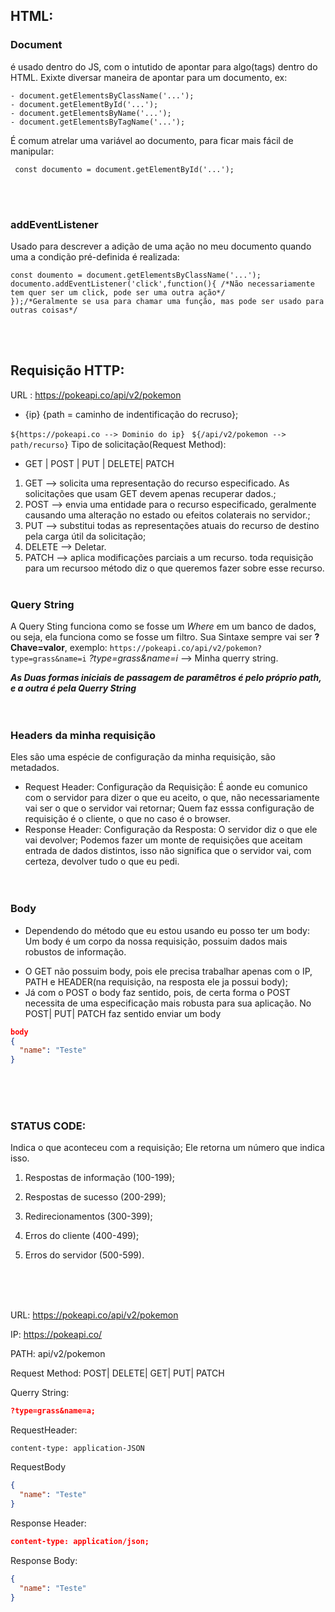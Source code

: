 ## HTML:
### Document

  é usado dentro do JS, com o intutido de apontar para algo(tags) dentro do HTML. Exixte diversar maneira de apontar para um documento, ex:
```JS
- document.getElementsByClassName('...');
- document.getElementById('...');
- document.getElementsByName('...');
- document.getElementsByTagName('...');
```

  É comum atrelar uma variável ao documento, para ficar mais fácil de manipular:
  ```JS
   const documento = document.getElementById('...'); 
``` 
<br><br>

### addEventListener

  Usado para descrever a adição de uma ação no meu documento quando uma a condição pré-definida é realizada:

  ```JS
  const doumento = document.getElementsByClassName('...');
  documento.addEventListener('click',function(){ /*Não necessariamente tem quer ser um click, pode ser uma outra ação*/
});/*Geralmente se usa para chamar uma função, mas pode ser usado para outras coisas*/
  ```
<br><br>
## Requisição HTTP:

URL : https://pokeapi.co/api/v2/pokemon

 - {ip} {path = caminho de indentificação do recruso}; 

```${https://pokeapi.co --> Dominio do ip} ```
```${/api/v2/pokemon --> path/recurso}```
Tipo de solicitação(Request Method):
 - GET | POST | PUT | DELETE| PATCH
  1. GET --> solicita uma representação do recurso especificado. As solicitações que usam GET devem apenas recuperar dados.;
  2. POST --> envia uma entidade para o recurso especificado, geralmente causando uma alteração no estado ou efeitos colaterais no servidor.;
  3. PUT --> substitui todas as representações atuais do recurso de destino pela carga útil da solicitação;
  4. DELETE --> Deletar.
  5. PATCH --> aplica modificações parciais a um recurso.
    toda requisição para um recursoo método diz o que queremos fazer sobre esse recurso.
<br><br>

### Query String
A Query Sting funciona como se fosse um *Where* em um banco de dados, ou seja, ela funciona como se fosse um filtro.
Sua Sintaxe sempre vai ser **?Chave=valor**, exemplo:
```https://pokeapi.co/api/v2/pokemon?type=grass&name=i```
*?type=grass&name=i* --> Minha querry string.

***As Duas formas iniciais de passagem de paramêtros é pelo próprio path, e a outra é pela Querry String***
<br><br><br>

### Headers da minha requisição
 Eles são uma espécie de configuração da minha requisição, são metadados.
 - Request Header:
  Configuração da Requisição:
    É aonde eu comunico com o servidor para dizer o que eu aceito, o que, não necessariamente vai ser o que o servidor vai retornar;
    Quem faz esssa configuração de requisição é o cliente, o que no caso é o browser.
 - Response Header:
  Configuração da Resposta:
    O servidor diz o que ele vai devolver;
    Podemos fazer um monte de requisições que aceitam entrada de dados distintos, isso não significa que o servidor vai, com certeza, devolver tudo o que eu pedi.
<br><br><br>
### Body
 * Dependendo do método que eu estou usando eu posso ter um body:
    Um body é um corpo da nossa requisição, possuim dados mais robustos de informação.
 - O GET não possuim body, pois ele precisa trabalhar apenas com o IP, PATH e HEADER(na requisição, na resposta ele ja possui body);
 - Já com o POST o body faz sentido, pois, de certa forma o POST necessita de uma especificação mais robusta para sua aplicação.
No POST| PUT| PATCH faz sentido enviar um body
```JSON
body
{
  "name": "Teste"
}
```
<br><br><br>

### STATUS CODE:

  Indica o que aconteceu com a requisição; 
Ele retorna um número que indica isso.

1. Respostas de informação (100-199);

2. Respostas de sucesso (200-299);

3. Redirecionamentos (300-399);

4. Erros do cliente (400-499);

5. Erros do servidor (500-599).

<br><br><br>


URL: https://pokeapi.co/api/v2/pokemon

IP: https://pokeapi.co/

PATH: api/v2/pokemon

Request Method: POST| DELETE| GET| PUT| PATCH

Querry String: 
```JSON
?type=grass&name=a;
```

RequestHeader: 
```
content-type: application-JSON
```

RequestBody
```JSON
{
  "name": "Teste"
}
```




Response Header:

```JSON
content-type: application/json; 
```

Response Body:
```JSON
{
  "name": "Teste"
}
```